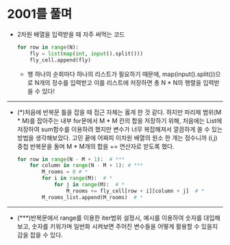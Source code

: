 # 2001를 풀며

- 2차원 배열을 입력받을 때 자주 써먹는 코드
  
  ```python 
  for row in range(N):
      fly = list(map(int, input().split()))
      fly_cell.append(fly)
  ``` 
  - 행 하나의 순회마다 하나의 리스트가 필요하기 때문에, map(input().split())으로 N개의 정수를 입력받고 이를 리스트에 저장하면 총 N * N의 행렬을 입력받을 수 있다!
  
---

- (*)처음에 반복문 틀을 잡을 때 접근 자체는 옳게 한 것 같다. 하지만 파리채 범위(M * M)를 잡아주는 내부 for문에서 M * M 칸의 합을 저장하기 위해, 처음에는 List에 저장하여 sum함수를 이용하려 했지만 변수가 너무 복잡해져서 깔끔하게 쓸 수 있는 방법을 생각해보았다. 고민 끝에 어짜피 이차원 배열의 원소 한 개는 정수니까 (i,j) 중첩 반복문을 돌며 M * M개의 합을 += 연산자로 받도록 했다.
  
  ```python
  for row in range(N - M + 1):  # ***
      for column in range(N - M + 1): # ***
          M_rooms = 0 # *
          for i in range(M):  # *
              for j in range(M):  # *
                  M_rooms += fly_cell[row + i][column + j]  # *
          M_rooms_list.append(M_rooms)  # *
  ```

---

- (***)반복문에서 range를 이용한 iter범위 설정시, 예시를 이용하여 숫자를 대입해 보고, 숫자를 키워가며 일반화 시켜보면 주어진 변수들을 어떻게 활용할 수 있을지 감을 잡을 수 있다.
